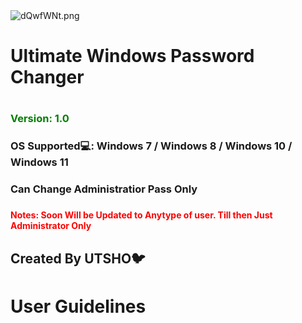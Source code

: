 <img src="https://iili.io/dQwfWNt.png" alt="dQwfWNt.png" border="0">
<h1>Ultimate Windows Password Changer<h1>
<h3 style="color:green;">Version: 1.0 <h3>
  <h3>OS Supported💻: Windows 7 / Windows 8 / Windows 10 / Windows 11 <h3>
<h3>Can Change Administratior Pass Only<h3>
<h4 style="color:red;">Notes: Soon Will be Updated to Anytype of user. Till then Just Administrator Only</h4>
<h2>Created By UTSHO🐦</h2>
<h1>User Guidelines</h1>
